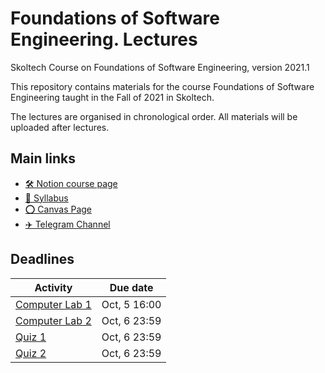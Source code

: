 # Foundations of Software Engineering. Lectures
Skoltech Course on Foundations of Software Engineering, version 2021.1

This repository contains materials for the course Foundations of Software Engineering taught in the Fall of 2021 in Skoltech.

The lectures are organised in chronological order. All materials will be uploaded after lectures.

## Main links

- [🛠️ Notion course page](https://brazen-cowbell-d5e.notion.site/Foundations-of-Software-Engineering-5c014e79592a41c78e3089b24c0558ad)
- [📄 Syllabus](http://files.skoltech.ru/data/edu/syllabuses/2021/MA030406.pdf)
- [⭕ Canvas Page](https://skoltech.instructure.com/courses/3431)
- [✈️ Telegram Channel](https://t.me/joinchat/06ylgy7o2JIxYzBi)


## Deadlines

| Activity | Due date |
|----------|----------|
|[Computer Lab 1](https://skoltech.instructure.com/courses/3431/assignments/18474)       | Oct, 5 16:00       |
|[Computer Lab 2](https://skoltech.instructure.com/courses/3431/assignments/18490) | Oct, 6 23:59 |
|[Quiz 1](https://skoltech.instructure.com/courses/3431/quizzes/4982) | Oct, 6 23:59 |
|[Quiz 2](https://skoltech.instructure.com/courses/3431/quizzes/5034)| Oct, 6 23:59|
